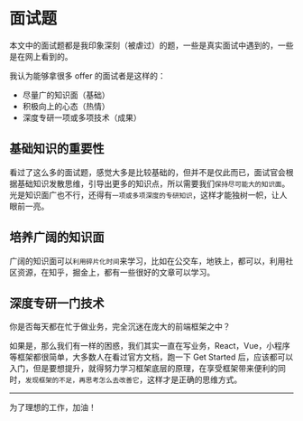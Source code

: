 # 面试题

本文中的面试题都是我印象深刻（被虐过）的题，一些是真实面试中遇到的，一些是在网上看到的。

我认为能够拿很多 offer 的面试者是这样的：

- 尽量广的知识面（基础）
- 积极向上的心态（热情）
- 深度专研一项或多项技术（成果）

## 基础知识的重要性

看过了这么多的面试题，感觉大多是比较基础的，但并不是仅此而已，面试官会根据基础知识发散思维，引导出更多的知识点，所以需要我们`保持尽可能大的知识面`。光是知识面广也不行，还得有`一项或多项深度的专研知识`，这样才能独树一帜，让人眼前一亮。

## 培养广阔的知识面

广阔的知识面可以`利用碎片化时间`来学习，比如在公交车，地铁上，都可以，利用社区资源，在知乎，掘金上，都有一些很好的文章可以学习。

## 深度专研一门技术

你是否每天都在忙于做业务，完全沉迷在庞大的前端框架之中？

如果是，那么我们有一样的困惑，我们其实一直在写业务，React，Vue，小程序等框架都很简单，大多数人在看过官方文档，跑一下 Get Started 后，应该都可以入门，但是要想提升，就得努力学习框架底层的原理，在享受框架带来便利的同时，`发现框架的不足，再思考怎么去改善它`，这样才是正确的思维方式。

---

为了理想的工作，加油！
